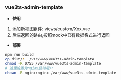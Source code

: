 ### vue3ts-admin-template

- **使用**
1. 添加新视图组件: views/custom/Xxx.vue
2. 后端返回的路由,按照mock中已有数据格式进行返回

- **部署**
```bash
npm run build
cp dist/*  /var/www/vue3ts-admin-template
chmod -R 0755 /var/www/vue3ts-admin-template
# 这里设置为nginx启动用户
chown -R nginx:nginx /var/www/vue3ts-admin-template
```